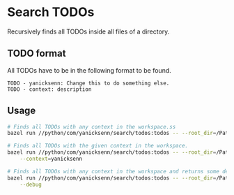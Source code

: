 # Search TODOs

Recursively finds all TODOs inside all files of a directory.

## TODO format

All TODOs have to be in the following format to be found.

`TODO - yanicksenn: Change this to do something else.` \
`TODO - context: description`

## Usage

```bash
# Finds all TODOs with any context in the workspace.ss
bazel run //python/com/yanicksenn/search/todos:todos -- --root_dir=/Path/to/code
```

```bash
# Finds all TODOs with the given context in the workspace.
bazel run //python/com/yanicksenn/search/todos:todos -- --root_dir=/Path/to/code \
    --context=yanicksenn
```

```bash
# Finds all TODOs with any context in the workspace and returns some debugging information.
bazel run //python/com/yanicksenn/search/todos:todos -- --root_dir=/Path/to/code \
    --debug
```
